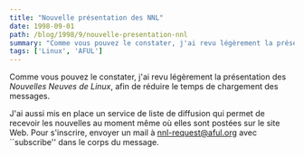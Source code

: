 ```yaml
---
title: "Nouvelle présentation des NNL"
date: 1998-09-01
path: /blog/1998/9/nouvelle-presentation-nnl
summary: "Comme vous pouvez le constater, j'ai revu légèrement la présentation des Nouvelles Neuves de Linux, afin de réduire le temps de chargement des messages."
tags: ['Linux', 'AFUL']
---
```


<P>
Comme vous pouvez le constater, j'ai revu légèrement la présentation
des <EM>Nouvelles Neuves de Linux</EM>, afin de réduire le temps
de chargement des messages.
</P>

<P>
J'ai aussi mis en place un service de liste de diffusion qui
permet de recevoir les nouvelles au moment même où elles sont
postées sur le site Web. Pour s'inscrire, envoyer un mail à <A HREF="mailto:nnl-request@aful.org">nnl-request@aful.org</A> avec
``subscribe'' dans le corps du message.
</P>


